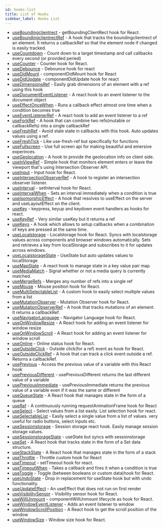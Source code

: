 ```yaml
---
id: hooks-list
title: List of Hooks
sidebar_label: Hooks List
---
```


<!--hookslist start-->

*   [useBoundingclientrect](https://react-hooks.org/docs/useBoundingclientrect) - getBoundingClientRect hook for React.
*   [useBoundingclientrectRef](https://react-hooks.org/docs/useBoundingclientrectRef) - A hook that tracks the boundingclientrect of an element. It returns a callbackRef so that the element node if changed is easily tracked.
*   [useCountdown](https://react-hooks.org/docs/useCountdown) - Count down to a target timestamp and call callbacks every second (or provided peried)
*   [useCounter](https://react-hooks.org/docs/useCounter) - Counter hook for React.
*   [useDebounce](https://react-hooks.org/docs/useDebounce) - Debounce hook for react
*   [useDidMount](https://react-hooks.org/docs/useDidMount) - componentDidMount hook for React
*   [useDidUpdate](https://react-hooks.org/docs/useDidUpdate) - componentDidUpdate hook for react
*   [useDimensionsRef](https://react-hooks.org/docs/useDimensionsRef) - Easily grab dimensions of an element with a ref using this hook
*   [useDocumentEventListener](https://react-hooks.org/docs/useDocumentEventListener) - A react hook to an event listener to the document object
*   [useEffectOnceWhen](https://react-hooks.org/docs/useEffectOnceWhen) - Runs a callback effect atmost one time when a condition becomes true
*   [useEventListenerRef](https://react-hooks.org/docs/useEventListenerRef) - A react hook to add an event listener to a ref
*   [useForkRef](https://react-hooks.org/docs/useForkRef) - A hook that can combine two refs(mutable or callbackRefs) into a single callbackRef
*   [useFreshRef](https://react-hooks.org/docs/useFreshRef) - Avoid stale state in callbacks with this hook. Auto updates values using a ref.
*   [useFreshTick](https://react-hooks.org/docs/useFreshTick) - Like use-fresh-ref but specifically for functions
*   [useFullscreen](https://react-hooks.org/docs/useFullscreen) - Use full screen api for making beautiful and emersive experinces.
*   [useGeolocation](https://react-hooks.org/docs/useGeolocation) - A hook to provide the geolocation info on client side.
*   [useInViewRef](https://react-hooks.org/docs/useInViewRef) - Simple hook that monitors element enters or leave the viewport that's using Intersection Observer API.
*   [useInput](https://react-hooks.org/docs/useInput) - Input hook for React.
*   [useIntersectionObserverRef](https://react-hooks.org/docs/useIntersectionObserverRef) - A hook to register an intersection observer listener.
*   [useInterval](https://react-hooks.org/docs/useInterval) - setInterval hook for React.
*   [useIntervalWhen](https://react-hooks.org/docs/useIntervalWhen) - Sets an interval immediately when a condition is true
*   [useIsomorphicEffect](https://react-hooks.org/docs/useIsomorphicEffect) - A hook that resolves to useEffect on the server and useLayoutEffect on the client.
*   [useKey](https://react-hooks.org/docs/useKey) - keypress, keyup and keydown event handlers as hooks for react.
*   [useKeyRef](https://react-hooks.org/docs/useKeyRef) - Very similar useKey but it returns a ref
*   [useKeys](https://react-hooks.org/docs/useKeys) - A hook which allows to setup callbacks when a combination of keys are pressed at the same time.
*   [useLocalstorage](https://react-hooks.org/docs/useLocalstorage) - Localstorage hook for React. Syncs with localstorage values across components and browser windows automatically. Sets and retrieves a key from localStorage and subscribes to it for updates across windows.
*   [useLocalstorageState](https://react-hooks.org/docs/useLocalstorageState) - UseState but auto updates values to localStorage
*   [useMapState](https://react-hooks.org/docs/useMapState) - A react hook to manage state in a key value pair map.
*   [useMediaMatch](https://react-hooks.org/docs/useMediaMatch) - Signal whether or not a media query is currently matched.
*   [useMergeRefs](https://react-hooks.org/docs/useMergeRefs) - Merges any number of refs into a single ref
*   [useMouse](https://react-hooks.org/docs/useMouse) - Mouse position hook for React.
*   [useMultiSelectableList](https://react-hooks.org/docs/useMultiSelectableList) - A custom hook to easily select multiple values from a list
*   [useMutationObserver](https://react-hooks.org/docs/useMutationObserver) - Mutation Observer hook for React.
*   [useMutationObserverRef](https://react-hooks.org/docs/useMutationObserverRef) - A hook that tracks mutations of an element. It returns a callbackRef.
*   [useNavigatorLanguage](https://react-hooks.org/docs/useNavigatorLanguage) - Navigator Language hook for React.
*   [useOnWindowResize](https://react-hooks.org/docs/useOnWindowResize) - A React hook for adding an event listener for window resize
*   [useOnWindowScroll](https://react-hooks.org/docs/useOnWindowScroll) - A React hook for adding an event listener for window scroll
*   [useOnline](https://react-hooks.org/docs/useOnline) - Online status hook for React.
*   [useOutsideClick](https://react-hooks.org/docs/useOutsideClick) - Outside click(for a ref) event as hook for React.
*   [useOutsideClickRef](https://react-hooks.org/docs/useOutsideClickRef) - A hook that can track a click event outside a ref. Returns a callbackRef.
*   [usePrevious](https://react-hooks.org/docs/usePrevious) - Access the previous value of a variable with this React hook
*   [usePreviousDifferent](https://react-hooks.org/docs/usePreviousDifferent) - usePreviousDifferent returns the last different value of a variable
*   [usePreviousImmediate](https://react-hooks.org/docs/usePreviousImmediate) - usePreviousImmediate returns the previous value of a variable even if it was the same or different
*   [useQueueState](https://react-hooks.org/docs/useQueueState) - A React hook that manages state in the form of a queue
*   [useRaf](https://react-hooks.org/docs/useRaf) - A continuously running requestAnimationFrame hook for React
*   [useSelect](https://react-hooks.org/docs/useSelect) - Select values from a list easily. List selection hook for react.
*   [useSelectableList](https://react-hooks.org/docs/useSelectableList) - Easily select a single value from a list of values. very useful for radio buttons, select inputs  etc.
*   [useSessionstorage](https://react-hooks.org/docs/useSessionstorage) - Session storage react hook. Easily manage session storage values.
*   [useSessionstorageState](https://react-hooks.org/docs/useSessionstorageState) - useState but syncs with sessionstorage
*   [useSet](https://react-hooks.org/docs/useSet) - A React hook that tracks state in the form of a Set data structure.
*   [useStackState](https://react-hooks.org/docs/useStackState) - A React hook that manages state in the form of a stack
*   [useThrottle](https://react-hooks.org/docs/useThrottle) - Throttle custom hook for React
*   [useTimeout](https://react-hooks.org/docs/useTimeout) - setTimeout hook for react.
*   [useTimeoutWhen](https://react-hooks.org/docs/useTimeoutWhen) - Takes a callback and fires it when a condition is true
*   [useToggle](https://react-hooks.org/docs/useToggle) - Toggle (between booleans or custom data)hook for React.
*   [useUndoState](https://react-hooks.org/docs/useUndoState) - Drop in replacement for useState hook but with undo functionality.
*   [useUpdateEffect](https://react-hooks.org/docs/useUpdateEffect) - An useEffect that does not run on first render
*   [useVisibilitySensor](https://react-hooks.org/docs/useVisibilitySensor) - Visibility sensor hook for React.
*   [useWillUnmount](https://react-hooks.org/docs/useWillUnmount) - componentWillUnmount lifecycle as hook for React.
*   [useWindowEventListener](https://react-hooks.org/docs/useWindowEventListener) - Adds an event listener to window
*   [useWindowScrollPosition](https://react-hooks.org/docs/useWindowScrollPosition) - A React hook to get the scroll position of the window
*   [useWindowSize](https://react-hooks.org/docs/useWindowSize) - Window size hook for React.

<!--hookslist end-->
